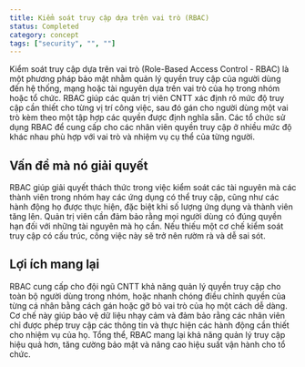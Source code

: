 ```yaml
---
title: Kiểm soát truy cập dựa trên vai trò (RBAC)
status: Completed
category: concept
tags: ["security", "", ""]
---
```


Kiểm soát truy cập dựa trên vai trò (Role-Based Access Control - RBAC) là một phương pháp bảo mật 
nhằm quản lý quyền truy cập của người dùng đến hệ thống, mạng hoặc tài nguyên dựa trên vai trò của họ trong nhóm hoặc tổ chức.
RBAC giúp các quản trị viên CNTT xác định rõ mức độ truy cập cần thiết cho từng vị trí công việc, 
sau đó gán cho người dùng một vai trò kèm theo một tập hợp các quyền được định nghĩa sẵn.
Các tổ chức sử dụng RBAC để cung cấp cho các nhân viên quyền truy cập ở nhiều mức độ khác nhau phù hợp với vai trò và nhiệm vụ cụ thể của từng người.

## Vấn đề mà nó giải quyết

RBAC giúp giải quyết thách thức trong việc kiểm soát các tài nguyên mà các thành viên trong nhóm hay các ứng dụng có thể truy cập,
cũng như các hành động họ được thực hiện, đặc biệt khi số lượng ứng dụng và thành viên tăng lên.
Quản trị viên cần đảm bảo rằng mọi người dùng có đúng quyền hạn đối với những tài nguyên mà họ cần.
Nếu thiếu một cơ chế kiểm soát truy cập có cấu trúc, công việc này sẽ trở nên rườm rà và dễ sai sót.


## Lợi ích mang lại

RBAC cung cấp cho đội ngũ CNTT khả năng quản lý quyền truy cập cho toàn bộ người dùng trong nhóm, hoặc nhanh chóng 
điều chỉnh quyền của từng cá nhân bằng cách gán hoặc gỡ bỏ vai trò của họ một cách dễ dàng.
Cơ chế này giúp bảo vệ dữ liệu nhạy cảm và đảm bảo rằng các nhân viên chỉ được phép truy cập các thông tin và thực hiện các hành động cần thiết cho nhiệm vụ của họ.
Tổng thể, RBAC mang lại khả năng quản lý truy cập hiệu quả hơn, tăng cường bảo mật và nâng cao hiệu suất vận hành cho tổ chức.
